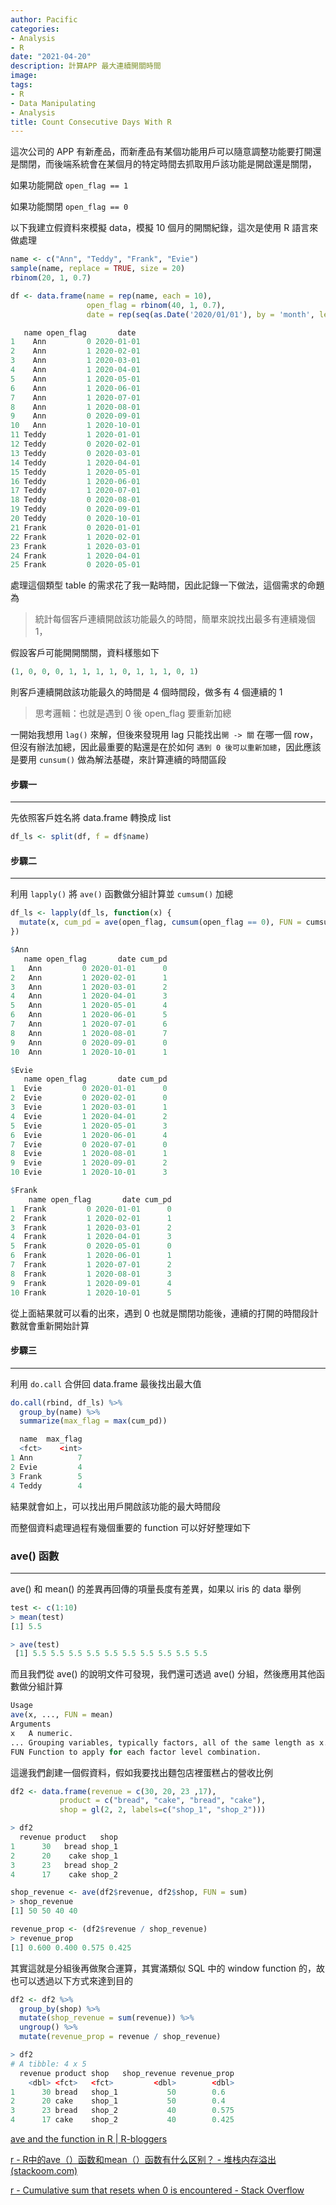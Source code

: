 ```yaml
---
author: Pacific
categories:
- Analysis
- R
date: "2021-04-20"
description: 計算APP 最大連續開關時間
image: 
tags:
- R
- Data Manipulating
- Analysis
title: Count Consecutive Days With R
---
```


這次公司的 APP 有新產品，而新產品有某個功能用戶可以隨意調整功能要打開還是關閉，而後端系統會在某個月的特定時間去抓取用戶該功能是開啟還是關閉，

如果功能開啟 `open_flag == 1`

如果功能關閉 `open_flag == 0`

以下我建立假資料來模擬 data，模擬 10 個月的開關紀錄，這次是使用 R 語言來做處理

```R
name <- c("Ann", "Teddy", "Frank", "Evie")
sample(name, replace = TRUE, size = 20)
rbinom(20, 1, 0.7)

df <- data.frame(name = rep(name, each = 10),
                 open_flag = rbinom(40, 1, 0.7),
                 date = rep(seq(as.Date('2020/01/01'), by = 'month', length.out = 10), times = 4, each = 1))
```

```R
   name open_flag       date
1    Ann         0 2020-01-01
2    Ann         1 2020-02-01
3    Ann         1 2020-03-01
4    Ann         1 2020-04-01
5    Ann         1 2020-05-01
6    Ann         1 2020-06-01
7    Ann         1 2020-07-01
8    Ann         1 2020-08-01
9    Ann         0 2020-09-01
10   Ann         1 2020-10-01
11 Teddy         1 2020-01-01
12 Teddy         0 2020-02-01
13 Teddy         0 2020-03-01
14 Teddy         1 2020-04-01
15 Teddy         1 2020-05-01
16 Teddy         1 2020-06-01
17 Teddy         1 2020-07-01
18 Teddy         0 2020-08-01
19 Teddy         0 2020-09-01
20 Teddy         0 2020-10-01
21 Frank         0 2020-01-01
22 Frank         1 2020-02-01
23 Frank         1 2020-03-01
24 Frank         1 2020-04-01
25 Frank         0 2020-05-01

```

處理這個類型 table 的需求花了我一點時間，因此記錄一下做法，這個需求的命題為

> 統計每個客戶連續開啟該功能最久的時間，簡單來說找出最多有連續幾個 1，

假設客戶可能開開關關，資料樣態如下

```R
(1, 0, 0, 0, 1, 1, 1, 1, 0, 1, 1, 1, 0, 1)
```

則客戶連續開啟該功能最久的時間是 4 個時間段，做多有 4 個連續的 1

> 思考邏輯：也就是遇到 0 後 open_flag 要重新加總

一開始我想用 `lag()` 來解，但後來發現用 lag 只能找出`開 -> 關` 在哪一個 row，但沒有辦法加總，因此最重要的點還是在於如何 `遇到 0 後可以重新加總`，因此應該是要用 `cunsum()` 做為解法基礎，來計算連續的時間區段

#### 步驟一

---

先依照客戶姓名將 data.frame 轉換成 list

```R
df_ls <- split(df, f = df$name)
```

#### 步驟二

---

利用 `lapply()` 將 `ave()` 函數做分組計算並 `cumsum()` 加總

```r
df_ls <- lapply(df_ls, function(x) {
  mutate(x, cum_pd = ave(open_flag, cumsum(open_flag == 0), FUN = cumsum))
})
```

```R
$Ann
   name open_flag       date cum_pd
1   Ann         0 2020-01-01      0
2   Ann         1 2020-02-01      1
3   Ann         1 2020-03-01      2
4   Ann         1 2020-04-01      3
5   Ann         1 2020-05-01      4
6   Ann         1 2020-06-01      5
7   Ann         1 2020-07-01      6
8   Ann         1 2020-08-01      7
9   Ann         0 2020-09-01      0
10  Ann         1 2020-10-01      1

$Evie
   name open_flag       date cum_pd
1  Evie         0 2020-01-01      0
2  Evie         0 2020-02-01      0
3  Evie         1 2020-03-01      1
4  Evie         1 2020-04-01      2
5  Evie         1 2020-05-01      3
6  Evie         1 2020-06-01      4
7  Evie         0 2020-07-01      0
8  Evie         1 2020-08-01      1
9  Evie         1 2020-09-01      2
10 Evie         1 2020-10-01      3

$Frank
    name open_flag       date cum_pd
1  Frank         0 2020-01-01      0
2  Frank         1 2020-02-01      1
3  Frank         1 2020-03-01      2
4  Frank         1 2020-04-01      3
5  Frank         0 2020-05-01      0
6  Frank         1 2020-06-01      1
7  Frank         1 2020-07-01      2
8  Frank         1 2020-08-01      3
9  Frank         1 2020-09-01      4
10 Frank         1 2020-10-01      5
```

從上面結果就可以看的出來，遇到 0 也就是關閉功能後，連續的打開的時間段計數就會重新開始計算

#### 步驟三

---

利用 `do.call` 合併回 data.frame 最後找出最大值

```R
do.call(rbind, df_ls) %>%
  group_by(name) %>% 
  summarize(max_flag = max(cum_pd))
```

```R
  name  max_flag
  <fct>    <int>
1 Ann          7
2 Evie         4
3 Frank        5
4 Teddy        4
```

結果就會如上，可以找出用戶開啟該功能的最大時間段

而整個資料處理過程有幾個重要的 function 可以好好整理如下



### ave() 函數

---

ave() 和 mean() 的差異再回傳的項量長度有差異，如果以 iris 的 data 舉例

```R
test <- c(1:10)
> mean(test)
[1] 5.5
```

```R
> ave(test)
 [1] 5.5 5.5 5.5 5.5 5.5 5.5 5.5 5.5 5.5 5.5
```

而且我們從 ave() 的說明文件可發現，我們還可透過 ave() 分組，然後應用其他函數做分組計算

```R
Usage
ave(x, ..., FUN = mean)
Arguments
x	A numeric.
...	Grouping variables, typically factors, all of the same length as x.
FUN	Function to apply for each factor level combination.
```

這邊我們創建一個假資料，假如我要找出麵包店裡蛋糕占的營收比例

```R
df2 <- data.frame(revenue = c(30, 20, 23 ,17),
           product = c("bread", "cake", "bread", "cake"),
           shop = gl(2, 2, labels=c("shop_1", "shop_2")))

> df2
  revenue product   shop
1      30   bread shop_1
2      20    cake shop_1
3      23   bread shop_2
4      17    cake shop_2

shop_revenue <- ave(df2$revenue, df2$shop, FUN = sum)
> shop_revenue
[1] 50 50 40 40

revenue_prop <- (df2$revenue / shop_revenue)
> revenue_prop
[1] 0.600 0.400 0.575 0.425
```

其實這就是分組後再做聚合運算，其實滿類似 SQL 中的 window function 的，故也可以透過以下方式來達到目的

```R
df2 <- df2 %>%
  group_by(shop) %>%
  mutate(shop_revenue = sum(revenue)) %>%
  ungroup() %>%
  mutate(revenue_prop = revenue / shop_revenue)

> df2
# A tibble: 4 x 5
  revenue product shop   shop_revenue revenue_prop
    <dbl> <fct>   <fct>         <dbl>        <dbl>
1      30 bread   shop_1           50        0.6  
2      20 cake    shop_1           50        0.4  
3      23 bread   shop_2           40        0.575
4      17 cake    shop_2           40        0.425
```



[ave and the function in R | R-bloggers](https://www.r-bloggers.com/2013/09/ave-and-the-function-in-r/)

[r - R中的ave（）函数和mean（）函数有什么区别？ - 堆栈内存溢出 (stackoom.com)](https://stackoom.com/question/3t6uV/R中的ave-函数和mean-函数有什么区别)

[r - Cumulative sum that resets when 0 is encountered - Stack Overflow](https://stackoverflow.com/questions/32501902/cumulative-sum-that-resets-when-0-is-encountered)